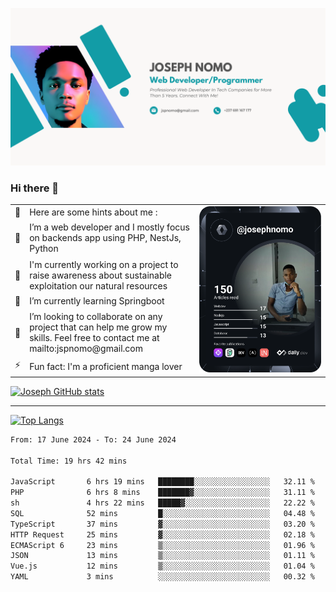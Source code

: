 ![Banner of my profile!](/Joseph_NOMO_NEW.png "Banner")

### Hi there 👋

<!--- | --  | 👋  | Here are some hints about me :                                                                                                 | <td rowspan=6><img src="/devcard.svg" width="400" alt="Joseph NOMO's Dev Card"/></td> |
| --- | --- | ------------------------------------------------------------------------------------------------------------------------------ | ------------------------------------------------------------------------------------- |
| --  | 🔭  | I’m a web developer and I mostly focus on backends app using PHP, NestJs, Python                                               |
| --  | 🦁  | I'm currently working on a project to raise awareness about sustainable exploitation our natural resources                     |
| --  | 🌱  | I’m currently learning Springboot                                                                                              |
| --  | 👯  | I’m looking to collaborate on any project that can help me grow my skills. Feel free to contact me at mailto:jspnomo@gmail.com |
| --  | ⚡  | Fun fact: I'm a proficient manga lover                                                                                         |
--->

<table>
    <tr>
        <td width="1%">👋</td>
        <td width="55%">Here are some hints about me :</td>
        <td rowspan=6 width="44%"><img src="/devcard.svg" width="400" alt="Joseph NOMO's Dev Card"/></td>
    </tr>
    <tr>
        <td>🔭</td>
        <td>I’m a web developer and I mostly focus on backends app using PHP, NestJs, Python</td>
    </tr>
    <tr>
        <td>🦁</td>
        <td>I'm currently working on a project to raise awareness about sustainable exploitation our natural resources</td>
    </tr>
    <tr>
        <td>🌱</td>
        <td>I’m currently learning Springboot</td>
    </tr>
    <tr>
        <td>👯</td>
        <td>I’m looking to collaborate on any project that can help me grow my skills. Feel free to contact me at mailto:jspnomo@gmail.com</td>
    </tr>
    <tr>
        <td>⚡</td>
        <td>Fun fact: I'm a proficient manga lover</td>
    </tr>

</table>

[![Joseph GitHub stats](https://github-readme-stats-seven-sigma-53.vercel.app/api?username=Jspascal)](https://github.com/Jspascal/github-readme-stats)

---

[![Top Langs](https://github-readme-stats-seven-sigma-53.vercel.app/api/top-langs/?username=Jspascal&layout=compact)](https://github.com/Jspascal/github-readme-stats)

<!--START_SECTION:waka-->

```txt
From: 17 June 2024 - To: 24 June 2024

Total Time: 19 hrs 42 mins

JavaScript       6 hrs 19 mins   ████████░░░░░░░░░░░░░░░░░   32.11 %
PHP              6 hrs 8 mins    ███████▓░░░░░░░░░░░░░░░░░   31.11 %
sh               4 hrs 22 mins   █████▓░░░░░░░░░░░░░░░░░░░   22.22 %
SQL              52 mins         █░░░░░░░░░░░░░░░░░░░░░░░░   04.48 %
TypeScript       37 mins         ▓░░░░░░░░░░░░░░░░░░░░░░░░   03.20 %
HTTP Request     25 mins         ▓░░░░░░░░░░░░░░░░░░░░░░░░   02.18 %
ECMAScript 6     23 mins         ▒░░░░░░░░░░░░░░░░░░░░░░░░   01.96 %
JSON             13 mins         ▒░░░░░░░░░░░░░░░░░░░░░░░░   01.11 %
Vue.js           12 mins         ▒░░░░░░░░░░░░░░░░░░░░░░░░   01.04 %
YAML             3 mins          ░░░░░░░░░░░░░░░░░░░░░░░░░   00.32 %
```

<!--END_SECTION:waka-->
